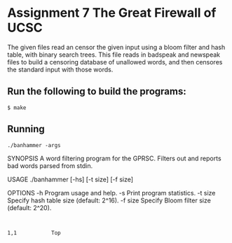 # Assignment 7 The Great Firewall of UCSC
The given files read an censor the given input using a bloom filter and hash table, with binary search trees. This file reads in badspeak and newspeak files to build a censoring database of unallowed words, and then censores the standard input with those words.
## Run the following to build the programs:
```
$ make
```
## Running
```
./banhammer -args
```
SYNOPSIS
  A word filtering program for the GPRSC.
  Filters out and reports bad words parsed from stdin.

USAGE
  ./banhammer [-hs] [-t size] [-f size]

OPTIONS
  -h           Program usage and help.
  -s           Print program statistics.
  -t size      Specify hash table size (default: 2^16).
  -f size      Specify Bloom filter size (default: 2^20).
```

                                                                                                                                           1,1           Top


